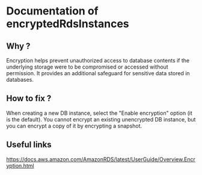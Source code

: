 # Documentation of encryptedRdsInstances

## Why ?

Encryption helps prevent unauthorized access to database contents if the underlying storage were to be compromised or accessed without permission. It provides an additional safeguard for sensitive data stored in databases.

## How to fix ?

When creating a new DB instance, select the "Enable encryption" option (it is the default). You cannot encrypt an existing unencrypted DB instance, but you can encrypt a copy of it by encrypting a snapshot.

## Useful links

https://docs.aws.amazon.com/AmazonRDS/latest/UserGuide/Overview.Encryption.html
